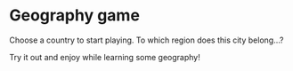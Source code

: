 # Geography game

Choose a country to start playing.
To which region does this city belong...?

Try it out and enjoy while learning some geography!